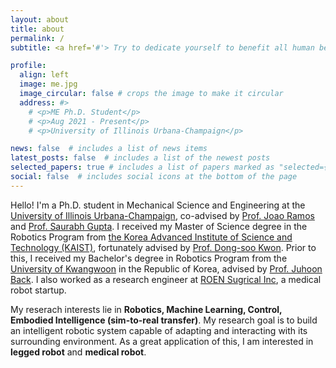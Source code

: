 ```yaml
---
layout: about
title: about
permalink: /
subtitle: <a href='#'> Try to dedicate yourself to benefit all human beings around the world.

profile:
  align: left
  image: me.jpg
  image_circular: false # crops the image to make it circular
  address: #>
    # <p>ME Ph.D. Student</p>
    # <p>Aug 2021 - Present</p>
    # <p>University of Illinois Urbana-Champaign</p>

news: false  # includes a list of news items
latest_posts: false  # includes a list of the newest posts
selected_papers: true # includes a list of papers marked as "selected={true}"
social: false  # includes social icons at the bottom of the page
---
```

Hello! I'm a Ph.D. student in Mechanical Science and Engineering at the [University of Illinois Urbana-Champaign](https://mechse.illinois.edu/), co-advised by [Prof. Joao Ramos](https://publish.illinois.edu/jlramos/) and [Prof. Saurabh Gupta](http://saurabhg.web.illinois.edu/). I received my Master of Science degree in the Robotics Program from [the Korea Advanced Institute of Science and Technology (KAIST)](https://www.kaist.ac.kr/en/), fortunately advised by [Prof. Dong-soo Kwon](http://robot.kaist.ac.kr/professor/?ckattempt=1). Prior to this, I received my Bachelor's degree in Robotics Program from the [University of Kwangwoon](https://www.kw.ac.kr/en/univ/electronic08_1.jsp#:~:text=Kwangwoon%20University's%20Division%20of%20Robotics%20is%20also%20the%20home%20of,applied%20to%20various%20industrial%20fields.) in the Republic of Korea, advised by [Prof. Juhoon Back](https://scholar.google.com/citations?user=b6GLVA8AAAAJ&hl=en). I also worked as a research engineer at [ROEN Sugrical Inc](https://www.roensurgical.com/), a medical robot startup.

My reserach interests lie in **Robotics, Machine Learning, Control, Embodied Intelligence (sim-to-real transfer)**. My research goal is to build an intelligent robotic system capable of adapting and interacting with its surrounding environment. As a great application of this, I am interested in **legged robot** and **medical robot**. 

